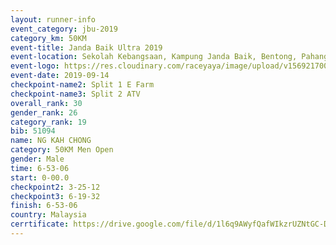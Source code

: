 ```yaml
---
layout: runner-info 
event_category: jbu-2019 
category_km: 50KM 
event-title: Janda Baik Ultra 2019
event-location: Sekolah Kebangsaan, Kampung Janda Baik, Bentong, Pahang, Malaysia 
event-logo: https://res.cloudinary.com/raceyaya/image/upload/v1569217009/logo/janda-baik_vch1pc.jpg 
event-date: 2019-09-14 
checkpoint-name2: Split 1 E Farm 
checkpoint-name3: Split 2 ATV 
overall_rank: 30
gender_rank: 26
category_rank: 19
bib: 51094
name: NG KAH CHONG
category: 50KM Men Open
gender: Male
time: 6-53-06
start: 0-00.0
checkpoint2: 3-25-12
checkpoint3: 6-19-32
finish: 6-53-06
country: Malaysia
cerrtificate: https://drive.google.com/file/d/1l6q9AWyfQafWIkzrUZNtGC-DBko7d5mY/view?usp=sharing
---
```

